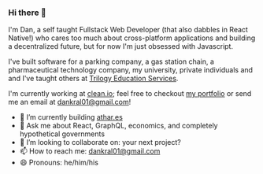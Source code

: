 ### Hi there 👋

I'm Dan, a self taught Fullstack Web Developer (that also dabbles in React Native!) who cares too much about cross-platform applications and building a decentralized future, but for now I'm just obsessed with Javascript.

I've built software for a parking company, a gas station chain, a pharmaceutical technology company, my university, private individuals and and I've taught others at [Trilogy Education Services](https://www.trilogyed.com/).

I'm currently working at [clean.io](https://clean.io); feel free to checkout [my portfolio](https://actuallydan.github.io) or send me an email at dankral01@gmail.com!

- 🔭 I’m currently building [athar.es](https://github.com/atharesinc/athares)
- 💬 Ask me about React, GraphQL, economics, and completely hypothetical governments
- 👯 I’m looking to collaborate on: your next project?
- 📫 How to reach me: dankral01@gmail.com
- 😄 Pronouns: he/him/his
